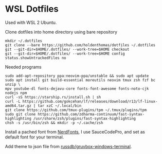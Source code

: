 # WSL Dotfiles

Used with WSL 2 Ubuntu.

Clone dotfiles into home directory using bare repository
```
mkdir ~/.dotfiles
git clone --bare https://github.com/holdenthomas/dotfiles ~/.dotfiles
git --git-dir=$HOME/.dotfiles/ --work-tree=$HOME checkout
git --git-dir=$HOME/.dotfiles/ --work-tree=$HOME config status.showUntrackedFiles no
```

Needed programs
```
sudo add-apt-repository ppa:neovim-ppa/unstable && sudo apt update
sudo apt install git build-essential moreutils neovim tmux zsh fzf bc unzip \
mpv youtube-dl fonts-dejavu-core fonts-font-awesome fonts-noto-cjk nodejs npm
curl -sS https://starship.rs/install.sh | sh
curl -L https://github.com/gokcehan/lf/releases/download/r13/lf-linux-amd64.tar.gz | tar xzC ~/.local/bin
git clone https://github.com/tmux-plugins/tpm ~/.tmux/plugins/tpm
sudo git clone https://github.com/zdharma-continuum/fast-syntax-highlighting /usr/share/zsh/plugins/fast-syntax-highlighting
chsh -s /usr/bin/zsh && mkdir -p ~/.cache/zsh
```

Install a pached font from [NerdFonts](https://nerdfonts.com), I use SauceCodePro, and set as default font for your terminal.

Add theme to json file from [russdb/gruvbox-windows-terminal](https://github.com/russdb/gruvbox-windows-terminal.git).
